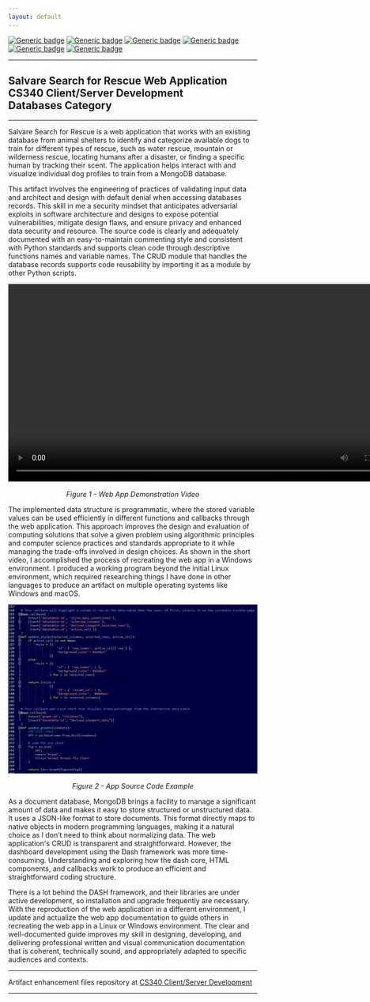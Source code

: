 ```yaml
---
layout: default
---
```


[![Generic badge](https://img.shields.io/badge/database-MongoDB-green.svg)](https://mongodb.com) [![Generic badge](https://img.shields.io/badge/language-Python-blue.svg)](https://python.org/) [![Generic badge](https://img.shields.io/badge/python_library-PyMongo-purple.svg)](https://pymongo.readthedocs.io/en/stable) [![Generic badge](https://img.shields.io/badge/python_framework-Dash-orange.svg)](https://plotly.com/dash) [![Generic badge](https://img.shields.io/badge/testing_tool-Jupyter_Notebook-pink.svg)](https://jupyter.org) [![Generic badge](https://img.shields.io/badge/license-MIT-green.svg)](LICENSE)

---

## Salvare Search for Rescue Web Application<br/>CS340 Client/Server Development<br/>Databases Category

---

Salvare Search for Rescue is a web application that works with an existing database from animal shelters to identify and categorize available dogs to train for different types of rescue, such as water rescue, mountain or wilderness rescue, locating humans after a disaster, or finding a specific human by tracking their scent. The application helps interact with and visualize individual dog profiles to train from a MongoDB database.

This artifact involves the engineering of practices of validating input data and architect and design with default denial when accessing databases records. This skill in me a security mindset that anticipates adversarial exploits in software architecture and designs to expose potential vulnerabilities, mitigate design flaws, and ensure privacy and enhanced data security and resource. The source code is clearly and adequately documented with an easy-to-maintain commenting style and consistent with Python standards and supports clean code through descriptive functions names and variable names. The CRUD module that handles the database records supports code reusability by importing it as a module by other Python scripts.

<div style="text-align: center;">
    <video width="800" controls title="Code Review: Software Design and Engineering Artifact">
    <source src="enhancement/CS340-databases/CS499-M5-2_Demonstration.mp4" type="video/mp4">
    Your browser does not support the video tag.
    </video>
    <p><em>Figure 1 - Web App Demonstration Video</em></p>
</div>

The implemented data structure is programmatic, where the stored variable values can be used efficiently in different functions and callbacks through the web application. This approach improves the design and evaluation of computing solutions that solve a given problem using algorithmic principles and computer science practices and standards appropriate to it while managing the trade-offs involved in design choices. As shown in the short video, I accomplished the process of recreating the web app in a Windows environment. I produced a working program beyond the initial Linux environment, which required researching things I have done in other languages to produce an artifact on multiple operating systems like Windows and macOS.

<div style="text-align: center;">
    <img src="img/CS340-AppCode.png" width="800px" title="Zoo Monitor System Program Java Code Screenshot" />
    <p><em>Figure 2 - App Source Code Example</em></p>
</div>

As a document database, MongoDB brings a facility to manage a significant amount of data and makes it easy to store structured or unstructured data. It uses a JSON-like format to store documents. This format directly maps to native objects in modern programming languages, making it a natural choice as I don’t need to think about normalizing data. The web application's CRUD is transparent and straightforward. However, the dashboard development using the Dash framework was more time-consuming. Understanding and exploring how the dash core, HTML components, and callbacks work to produce an efficient and straightforward coding structure.

There is a lot behind the DASH framework, and their libraries are under active development, so installation and upgrade frequently are necessary. With the reproduction of the web application in a different environment, I update and actualize the web app documentation to guide others in recreating the web app in a Linux or Windows environment. The clear and well-documented guide improves my skill in designing, developing, and delivering professional written and visual communication documentation that is coherent, technically sound, and appropriately adapted to specific audiences and contexts.

---

Artifact enhancement files repository at [CS340 Client/Server Development](enhancement/CS340-databases "Salvare Search for Rescue Web App - Repository")

---